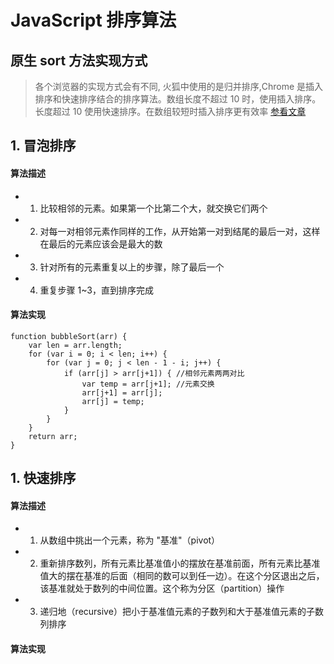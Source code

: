 # JavaScript 排序算法

## 原生 sort 方法实现方式

> 各个浏览器的实现方式会有不同, 火狐中使用的是归并排序,Chrome 是插入排序和快速排序结合的排序算法。数组长度不超过 10 时，使用插入排序。长度超过 10 使用快速排序。在数组较短时插入排序更有效率
> [参看文章](https://www.cnblogs.com/xiaocuncheng/p/10646735.html)

## 1. 冒泡排序

#### 算法描述

- 1. 比较相邻的元素。如果第一个比第二个大，就交换它们两个
- 2. 对每一对相邻元素作同样的工作，从开始第一对到结尾的最后一对，这样在最后的元素应该会是最大的数
- 3. 针对所有的元素重复以上的步骤，除了最后一个
- 4. 重复步骤 1~3，直到排序完成

#### 算法实现

```
function bubbleSort(arr) {
    var len = arr.length;
    for (var i = 0; i < len; i++) {
        for (var j = 0; j < len - 1 - i; j++) {
            if (arr[j] > arr[j+1]) { //相邻元素两两对比
                var temp = arr[j+1]; //元素交换
                arr[j+1] = arr[j];
                arr[j] = temp;
            }
        }
    }
    return arr;
}
```

## 1. 快速排序
#### 算法描述
+ 1. 从数组中挑出一个元素，称为 "基准"（pivot）
+ 2. 重新排序数列，所有元素比基准值小的摆放在基准前面，所有元素比基准值大的摆在基准的后面（相同的数可以到任一边）。在这个分区退出之后，该基准就处于数列的中间位置。这个称为分区（partition）操作
+ 3. 递归地（recursive）把小于基准值元素的子数列和大于基准值元素的子数列排序

#### 算法实现
```
```